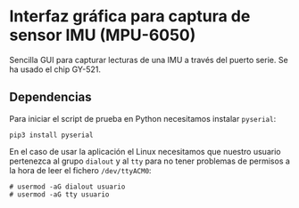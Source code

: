 # Interfaz gráfica para captura de sensor IMU (MPU-6050)

Sencilla GUI para capturar lecturas de una IMU a través del puerto serie. Se ha
usado el chip GY-521.



## Dependencias

Para iniciar el script de prueba en Python necesitamos instalar `pyserial`:

```
pip3 install pyserial
```

En el caso de usar la aplicación el Linux necesitamos que nuestro usuario
pertenezca al grupo `dialout` y al `tty` para no tener problemas de permisos a
la hora de leer el fichero `/dev/ttyACM0`:

```
# usermod -aG dialout usuario
# usermod -aG tty usuario
```




